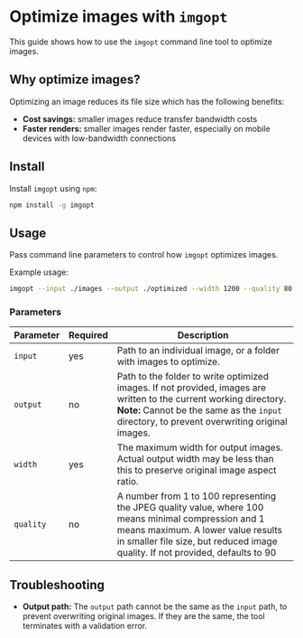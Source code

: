 # Optimize images with `imgopt`

This guide shows how to use the `imgopt` command line tool to optimize images.

## Why optimize images?

Optimizing an image reduces its file size which has the following benefits:

- **Cost savings:** smaller images reduce transfer bandwidth costs
- **Faster renders:** smaller images render faster, especially on mobile devices with low-bandwidth connections

## Install

Install `imgopt` using `npm`:

```bash
npm install -g imgopt
```

## Usage

Pass command line parameters to control how `imgopt` optimizes images.

Example usage:

```bash
imgopt --input ./images --output ./optimized --width 1200 --quality 80
```

### Parameters

| Parameter | Required | Description                                                                                                                                                                                                                 |
| --------- | -------- | --------------------------------------------------------------------------------------------------------------------------------------------------------------------------------------------------------------------------- |
| `input`   | yes      | Path to an individual image, or a folder with images to optimize.                                                                                                                                                           |
| `output`  | no       | Path to the folder to write optimized images. If not provided, images are written to the current working directory. **Note:** Cannot be the same as the `input` directory, to prevent overwriting original images.          |
| `width`   | yes      | The maximum width for output images. Actual output width may be less than this to preserve original image aspect ratio.                                                                                                     |
| `quality` | no       | A number from 1 to 100 representing the JPEG quality value, where 100 means minimal compression and 1 means maximum. A lower value results in smaller file size, but reduced image quality. If not provided, defaults to 90 |

## Troubleshooting

- **Output path:** The `output` path cannot be the same as the `input` path, to prevent overwriting original images. If they are the same, the tool terminates with a validation error.
